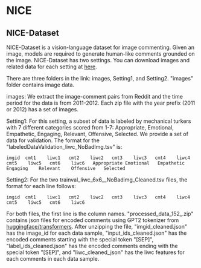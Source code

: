 # NICE

## NICE-Dataset
 NICE-Dataset is a vision-language dataset for image commenting. Given an image, models are required to generate human-like comments grounded on the image. NICE-Dataset has two settings. You can download images and related data for each setting at [here](https://drive.google.com/drive/folders/1V6M1W8x9vCKgabE-1dCfpoHMnj0TM00z?usp=sharing).

 There are three folders in the link: images, Setting1, and Setting2. "images" folder contains image data.

 images: We extract the image-comment pairs from Reddit and the time period for the data is from 2011-2012. Each zip file with the year prefix (2011 or 2012) has a set of images.

 Setting1: For this setting, a subset of data is labeled by mechanical turkers with 7 different categories scored from 1-7: Appropriate, Emotional, Empathetic, Engaging, Relevant, Offensive, Selected. We provide a set of data for validation. The format for the "labeledDataValidation_liwc_NoBadImg.tsv" is:
 ```
 imgid	cmt1	liwc1	cmt2	liwc2	cmt3	liwc3	cmt4	liwc4	cmt5	liwc5	cmt6	liwc6	Appropriate	Emotional	Empathetic	Engaging	Relevant	Offensive	Selected
 ```

 Setting2: For the two trainval_liwc_6x6_<year>_NoBadimg_Cleaned.tsv files, the format for each line follows:
 ```
 imgid	cmt1	liwc1	cmt2	liwc2	cmt3	liwc3	cmt4	liwc4	cmt5	liwc5	cmt6	liwc6
 ```
 For both files, the first line is the column names. "processed_data_152_<year>.zip" contains json files for encoded comments using GPT2 tokenizer from [huggingface/transformers](https://github.com/huggingface/transformers). After unzipping the file, "imgid_cleaned.json" has the image_id for each data sample, "input_ids_cleaned.json" has the encoded comments starting with the special token "[SEP]", "label_ids_cleaned.json" has the encoded comments ending with the special token "[SEP]", and "liwc_cleaned_json" has the liwc features for each comments in each data sample.

